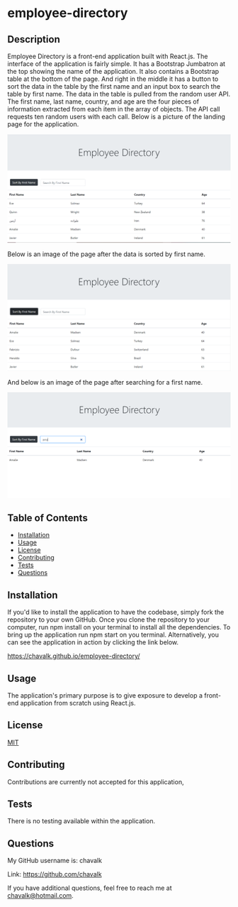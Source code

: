 # employee-directory

## Description

Employee Directory is a front-end application built with React.js. The interface of the application is fairly simple. It has a Bootstrap Jumbatron at the top showing the name of the application. It also contains a Bootstrap table at the bottom of the page. And right in the middle it has a button to sort the data in the table by the first name and an input box to search the table by first name. The data in the table is pulled from the random user API. The first name, last name, country, and age are the four pieces of information extracted from each item in the array of objects. The API call requests ten random users with each call. Below is a picture of the landing page for the application.

![employee-directory](./public/assets/images/landing.png)

Below is an image of the page after the data is sorted by first name.

![employee-directory](./public/assets/images/sorted.png)

And below is an image of the page after searching for a first name.

![employee-directory](./public/assets/images/search.png)

## Table of Contents

* [Installation](#installation)
* [Usage](#usage)
* [License](#license)
* [Contributing](#contributing)
* [Tests](#tests)
* [Questions](#questions)

## Installation

If you'd like to install the application to have the codebase, simply fork the repository to your own GitHub. Once you clone the repository to your computer, run npm install on your terminal to install all the dependencies. To bring up the application run npm start on you terminal. Alternatively, you can see the application in action by clicking the link below.

https://chavalk.github.io/employee-directory/

## Usage

The application's primary purpose is to give exposure to develop a front-end application from scratch using React.js.

## License

[MIT](https://choosealicense.com/licenses/mit/)

## Contributing

Contributions are currently not accepted for this application,

## Tests

There is no testing available within the application.

## Questions

My GitHub username is: chavalk

Link: https://github.com/chavalk

If you have additional questions, feel free to reach me at chavalk@hotmail.com.